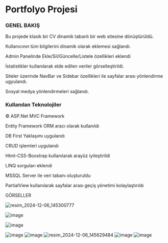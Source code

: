 # Portfolyo Projesi

### GENEL BAKIŞ
Bu projede klasik bir CV dinamik tabanlı bir web sitesine dönüştürüldü. 

Kullanıcının tüm bilgilerini dinamik olarak eklemesi sağlandı.

Admin Panelinde Ekle/Sil/Güncelle/Listele özellikleri eklendi

İstatistikler kullanılarak elde edilen veriler görselleştirildi.

Siteler üzerinde NavBar ve Sidebar özellikleri ile sayfalar arası yönlendirme ugyulandı.

Sosyal medya yönlendirmeleri sağlandı.

### Kullanılan Teknolojiler
:copyright: ASP.Net MVC Framework

Entity Framework ORM aracı olarak kullanıldı

DB First Yaklaşımı uygulandı

CRUD işlemleri uygulandı

Html-CSS-Boostrap kullanılarak arayüz iyileştirildi

LINQ sorguları eklendi

MSSQL Server ile veri tabanı oluşturuldu

PartialView kullanılarak sayfalar arası geçiş yönetimi kolaylaştırıldı


GÖRSELLER

![resim_2024-12-06_145300777](https://github.com/user-attachments/assets/e67e6d98-0571-4a9d-b552-0353c7aa1564)

![image](https://github.com/user-attachments/assets/18398820-61dd-4843-85b5-66f7da2c08a8)

![image](https://github.com/user-attachments/assets/9116777f-6d08-41b2-b74b-4c9d873454f5)


![image](https://github.com/user-attachments/assets/3b1b10e3-05dc-4b99-9b1a-f838780c42e5)
![image](https://github.com/user-attachments/assets/586a78f9-4e70-4838-b6b5-96df0de9e7d7)
![resim_2024-12-06_145629484](https://github.com/user-attachments/assets/3f863340-22ac-433a-b1d5-bf284f8c3a78)
![image](https://github.com/user-attachments/assets/7cbf1843-fd44-411e-af4b-9a46c69bbc2c)
![image](https://github.com/user-attachments/assets/f9f6dbba-ca59-494b-adc8-1e731fb18ee3)


